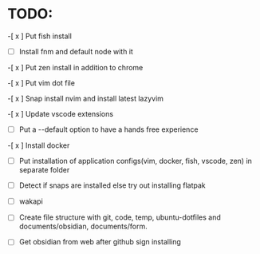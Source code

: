 # TODO:
-[ x ] Put fish install

-[ ] Install fnm and default node with it

-[ x ] Put zen install in addition to chrome

-[ x ] Put vim dot file

-[ x ] Snap install nvim and install latest lazyvim

-[ x ] Update vscode extensions

-[  ] Put a --default option to have a hands free experience

-[ x ] Install docker

-[  ] Put installation of application configs(vim, docker, fish, vscode, zen) in separate folder

-[ ] Detect if snaps are installed else try out installing flatpak

-[ ] wakapi 

-[ ] Create file structure with git, code, temp, ubuntu-dotfiles and documents/obsidian, documents/form.

-[ ] Get obsidian from web after github sign installing 
